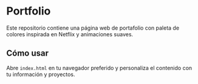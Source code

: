 # Portfolio

Este repositorio contiene una página web de portafolio con paleta de colores inspirada en Netflix y animaciones suaves.

## Cómo usar

Abre `index.html` en tu navegador preferido y personaliza el contenido con tu información y proyectos.
